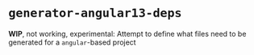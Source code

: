 # `generator-angular13-deps`

**WIP**, not working, experimental: Attempt to define what files need to be
generated for a `angular`-based project
